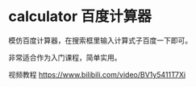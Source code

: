 # calculator 百度计算器

模仿百度计算器，在搜索框里输入计算式子百度一下即可。

非常适合作为入门课程，简单实用。

视频教程 https://www.bilibili.com/video/BV1y5411T7Xi
